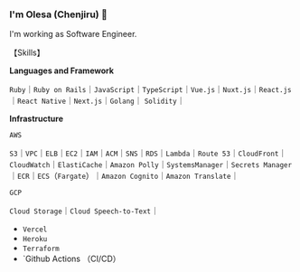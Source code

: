 ### I'm Olesa (Chenjiru) 👹


I'm working as Software Engineer.

【Skills】

**Languages and Framework**

`Ruby`｜`Ruby on Rails`｜`JavaScript`｜`TypeScript`｜`Vue.js`｜`Nuxt.js`｜`React.js`｜`React Native`｜`Next.js`｜`Golang`｜ `Solidity`｜

**Infrastructure**

`AWS`

`S3`｜`VPC`｜`ELB`｜`EC2`｜`IAM`｜`ACM`｜`SNS`｜`RDS`｜`Lambda`｜`Route 53`｜`CloudFront`｜`CloudWatch`｜`ElastiCache`｜`Amazon Polly`｜`SystemsManager`｜`Secrets Manager`｜`ECR`｜`ECS`（`Fargate`）｜`Amazon Cognito`｜`Amazon Translate`｜

`GCP`

`Cloud Storage`｜`Cloud Speech-to-Text`｜

- `Vercel`
- `Heroku`
- `Terraform`
- `Github Actions （CI/CD）


